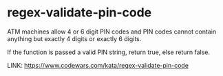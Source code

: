 # regex-validate-pin-code

ATM machines allow 4 or 6 digit PIN codes and PIN codes cannot contain anything but exactly 4 digits or exactly 6 digits.

If the function is passed a valid PIN string, return true, else return false.

LINK: https://www.codewars.com/kata/regex-validate-pin-code
